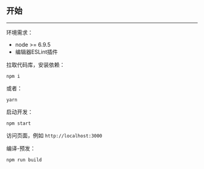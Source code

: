 ## 开始
----
环境需求：

* node >= 6.9.5
* 编辑器ESLint插件

拉取代码库，安装依赖：

```shell
npm i
```

或者：
```
yarn
```

启动开发：

```shell
npm start
```

访问页面，例如 `http://localhost:3000`

编译-预发：

```shell
npm run build
```
